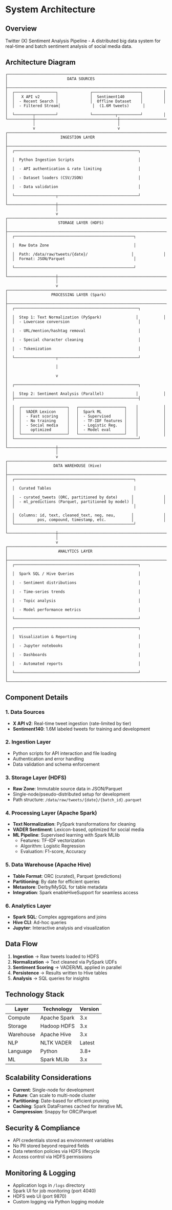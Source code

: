# System Architecture

## Overview

Twitter (X) Sentiment Analysis Pipeline - A distributed big data system for real-time and batch sentiment analysis of social media data.

## Architecture Diagram

```
┌─────────────────────────────────────────────────────────────────────┐
│                          DATA SOURCES                                │
├─────────────────────────────────────────────────────────────────────┤
│  ┌──────────────────┐              ┌─────────────────────┐         │
│  │   X API v2       │              │  Sentiment140       │         │
│  │  - Recent Search │              │  Offline Dataset    │         │
│  │  - Filtered Stream│              │  (1.6M tweets)      │         │
│  └────────┬─────────┘              └──────────┬──────────┘         │
└───────────┼────────────────────────────────────┼────────────────────┘
            │                                    │
            v                                    v
┌─────────────────────────────────────────────────────────────────────┐
│                       INGESTION LAYER                                │
├─────────────────────────────────────────────────────────────────────┤
│  ┌──────────────────────────────────────────────────────┐           │
│  │  Python Ingestion Scripts                            │           │
│  │  - API authentication & rate limiting                │           │
│  │  - Dataset loaders (CSV/JSON)                        │           │
│  │  - Data validation                                   │           │
│  └──────────────────┬───────────────────────────────────┘           │
└─────────────────────┼───────────────────────────────────────────────┘
                      │
                      v
┌─────────────────────────────────────────────────────────────────────┐
│                      STORAGE LAYER (HDFS)                            │
├─────────────────────────────────────────────────────────────────────┤
│  ┌────────────────────────────────────────────────────┐             │
│  │  Raw Data Zone                                     │             │
│  │  Path: /data/raw/tweets/{date}/                   │             │
│  │  Format: JSON/Parquet                              │             │
│  └────────────────────────────────────────────────────┘             │
└─────────────────────┼───────────────────────────────────────────────┘
                      │
                      v
┌─────────────────────────────────────────────────────────────────────┐
│                   PROCESSING LAYER (Spark)                           │
├─────────────────────────────────────────────────────────────────────┤
│  ┌──────────────────────────────────────────────────────┐           │
│  │  Step 1: Text Normalization (PySpark)               │           │
│  │  - Lowercase conversion                              │           │
│  │  - URL/mention/hashtag removal                       │           │
│  │  - Special character cleaning                        │           │
│  │  - Tokenization                                      │           │
│  └──────────────────┬───────────────────────────────────┘           │
│                     │                                                │
│                     v                                                │
│  ┌──────────────────────────────────────────────────────┐           │
│  │  Step 2: Sentiment Analysis (Parallel)              │           │
│  ├──────────────────────────────────────────────────────┤           │
│  │  ┌────────────────────┐   ┌────────────────────┐    │           │
│  │  │  VADER Lexicon     │   │  Spark ML          │    │           │
│  │  │  - Fast scoring    │   │  - Supervised      │    │           │
│  │  │  - No training     │   │  - TF-IDF features │    │           │
│  │  │  - Social media    │   │  - Logistic Reg.   │    │           │
│  │  │    optimized       │   │  - Model eval      │    │           │
│  │  └────────────────────┘   └────────────────────┘    │           │
│  └──────────────────────────────────────────────────────┘           │
└─────────────────────┼───────────────────────────────────────────────┘
                      │
                      v
┌─────────────────────────────────────────────────────────────────────┐
│                    DATA WAREHOUSE (Hive)                             │
├─────────────────────────────────────────────────────────────────────┤
│  ┌────────────────────────────────────────────────────┐             │
│  │  Curated Tables                                    │             │
│  │  - curated_tweets (ORC, partitioned by date)      │             │
│  │  - ml_predictions (Parquet, partitioned by model) │             │
│  │                                                    │             │
│  │  Columns: id, text, cleaned_text, neg, neu,       │             │
│  │          pos, compound, timestamp, etc.           │             │
│  └────────────────────────────────────────────────────┘             │
└─────────────────────┼───────────────────────────────────────────────┘
                      │
                      v
┌─────────────────────────────────────────────────────────────────────┐
│                      ANALYTICS LAYER                                 │
├─────────────────────────────────────────────────────────────────────┤
│  ┌──────────────────────────────────────────────────────┐           │
│  │  Spark SQL / Hive Queries                            │           │
│  │  - Sentiment distributions                           │           │
│  │  - Time-series trends                                │           │
│  │  - Topic analysis                                    │           │
│  │  - Model performance metrics                         │           │
│  └──────────────────────────────────────────────────────┘           │
│  ┌──────────────────────────────────────────────────────┐           │
│  │  Visualization & Reporting                           │           │
│  │  - Jupyter notebooks                                 │           │
│  │  - Dashboards                                        │           │
│  │  - Automated reports                                 │           │
│  └──────────────────────────────────────────────────────┘           │
└─────────────────────────────────────────────────────────────────────┘
```

## Component Details

### 1. Data Sources
- **X API v2**: Real-time tweet ingestion (rate-limited by tier)
- **Sentiment140**: 1.6M labeled tweets for training and development

### 2. Ingestion Layer
- Python scripts for API interaction and file loading
- Authentication and error handling
- Data validation and schema enforcement

### 3. Storage Layer (HDFS)
- **Raw Zone**: Immutable source data in JSON/Parquet
- Single-node/pseudo-distributed setup for development
- Path structure: `/data/raw/tweets/{date}/{batch_id}.parquet`

### 4. Processing Layer (Apache Spark)
- **Text Normalization**: PySpark transformations for cleaning
- **VADER Sentiment**: Lexicon-based, optimized for social media
- **ML Pipeline**: Supervised learning with Spark MLlib
  - Features: TF-IDF vectorization
  - Algorithm: Logistic Regression
  - Evaluation: F1-score, Accuracy

### 5. Data Warehouse (Apache Hive)
- **Table Format**: ORC (curated), Parquet (predictions)
- **Partitioning**: By date for efficient queries
- **Metastore**: Derby/MySQL for table metadata
- **Integration**: Spark enableHiveSupport for seamless access

### 6. Analytics Layer
- **Spark SQL**: Complex aggregations and joins
- **Hive CLI**: Ad-hoc queries
- **Jupyter**: Interactive analysis and visualization

## Data Flow

1. **Ingestion** → Raw tweets loaded to HDFS
2. **Normalization** → Text cleaned via PySpark UDFs
3. **Sentiment Scoring** → VADER/ML applied in parallel
4. **Persistence** → Results written to Hive tables
5. **Analysis** → SQL queries for insights

## Technology Stack

| Layer | Technology | Version |
|-------|-----------|---------|
| Compute | Apache Spark | 3.x |
| Storage | Hadoop HDFS | 3.x |
| Warehouse | Apache Hive | 3.x |
| NLP | NLTK VADER | Latest |
| Language | Python | 3.8+ |
| ML | Spark MLlib | 3.x |

## Scalability Considerations

- **Current**: Single-node for development
- **Future**: Can scale to multi-node cluster
- **Partitioning**: Date-based for efficient pruning
- **Caching**: Spark DataFrames cached for iterative ML
- **Compression**: Snappy for ORC/Parquet

## Security & Compliance

- API credentials stored as environment variables
- No PII stored beyond required fields
- Data retention policies via HDFS lifecycle
- Access control via HDFS permissions

## Monitoring & Logging

- Application logs in `/logs` directory
- Spark UI for job monitoring (port 4040)
- HDFS web UI (port 9870)
- Custom logging via Python logging module

